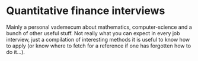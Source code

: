 # Quantitative finance interviews

Mainly a personal vademecum about mathematics, computer-science and a bunch of other useful stuff.
Not really what you can expect in every job interview, just a compilation of interesting methods it is useful to know how to apply (or know where to fetch for a reference if one has forgotten how to do it...).
